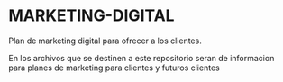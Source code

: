 # MARKETING-DIGITAL
Plan de marketing digital para ofrecer a los clientes.

En los archivos que se destinen a este repositorio seran de informacion para planes de marketing para clientes y futuros clientes 


